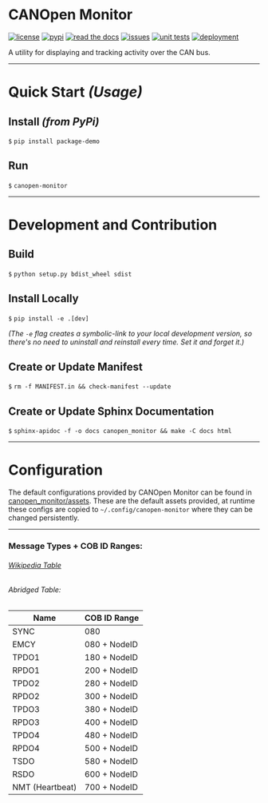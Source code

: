 # CANOpen Monitor

[![license](https://img.shields.io/github/license/oresat/CANopen-monitor)](./LICENSE)
[![pypi](https://img.shields.io/pypi/v/canopen-monitor)](https://pypi.org/project/canopen-monitor)
[![read the docs](https://readthedocs.org/projects/canopen-monitor/badge/?version=latest)](https://canopen-monitor.readthedocs.io/en/latest/?badge=latest)
[![issues](https://img.shields.io/github/issues/oresat/CANopen-monitor/bug?label=issues)](https://github.com/oresat/CANopen-monitor/issues?q=is%3Aopen+is%3Aissue+label%3Abug)
[![unit tests](https://img.shields.io/github/workflow/status/oresat/CANopen-monitor/Unit%20Tests?label=unit%20tests)](https://github.com/oresat/CANopen-monitor/actions?query=workflow%3A%22Unit+Tests%22)
[![deployment](https://img.shields.io/github/workflow/status/oresat/CANopen-monitor/Deploy%20to%20PyPi?label=deployment)](https://github.com/oresat/CANopen-monitor/actions?query=workflow%3A%22Deploy+to+PyPi%22)

A utility for displaying and tracking activity over the CAN bus.

***

# Quick Start *(Usage)*

## Install *(from PyPi)*

`$` `pip install package-demo`


## Run

`$` `canopen-monitor`

***

# Development and Contribution

## Build

`$` `python setup.py bdist_wheel sdist`

## Install Locally

`$` `pip install -e .[dev]`

*(The `-e` flag creates a symbolic-link to your local development version, so there's no need to uninstall and reinstall every time. Set it and forget it.)*

## Create or Update Manifest

`$` `rm -f MANIFEST.in && check-manifest --update`

## Create or Update Sphinx Documentation

`$` `sphinx-apidoc -f -o docs canopen_monitor && make -C docs html`

***

# Configuration

The default configurations provided by CANOpen Monitor can be found in [canopen_monitor/assets](./canopen_monitor/assets). These are the default assets provided, at runtime these configs are copied to `~/.config/canopen-monitor` where they can be changed persistently.

***

### Message Types + COB ID Ranges:

###### [Wikipedia Table](https://en.wikipedia.org/wiki/CANopen#Predefined_Connection_Set.5B7.5D)

###### Abridged Table:

| Name            | COB ID Range |
|-----------------|--------------|
| SYNC            | 080          |
| EMCY            | 080 + NodeID |
| TPDO1           | 180 + NodeID |
| RPDO1           | 200 + NodeID |
| TPDO2           | 280 + NodeID |
| RPDO2           | 300 + NodeID |
| TPDO3           | 380 + NodeID |
| RPDO3           | 400 + NodeID |
| TPDO4           | 480 + NodeID |
| RPDO4           | 500 + NodeID |
| TSDO            | 580 + NodeID |
| RSDO            | 600 + NodeID |
| NMT (Heartbeat) | 700 + NodeID |
